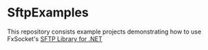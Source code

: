 # SftpExamples
This repository consists example projects demonstrating how to use FxSocket's [SFTP Library for .NET](http://www.fxsocket.com/libs/sftp.htm)
